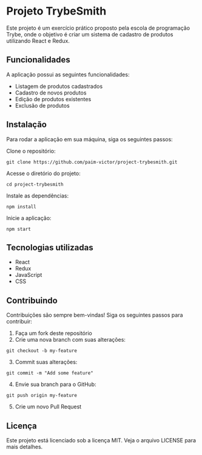 # Projeto TrybeSmith
Este projeto é um exercício prático proposto pela escola de programação Trybe, onde o objetivo é criar um sistema de cadastro de produtos utilizando React e Redux.

## Funcionalidades
A aplicação possui as seguintes funcionalidades:

- Listagem de produtos cadastrados
- Cadastro de novos produtos
- Edição de produtos existentes
- Exclusão de produtos


## Instalação
Para rodar a aplicação em sua máquina, siga os seguintes passos:

Clone o repositório:
```
git clone https://github.com/paim-victor/project-trybesmith.git
```

Acesse o diretório do projeto:
```
cd project-trybesmith
```

Instale as dependências:
```
npm install
```

Inicie a aplicação:
```
npm start
```

## Tecnologias utilizadas
- React
- Redux
- JavaScript
- CSS

## Contribuindo
Contribuições são sempre bem-vindas! Siga os seguintes passos para contribuir:

1) Faça um fork deste repositório
2) Crie uma nova branch com suas alterações:
```
git checkout -b my-feature
```

3) Commit suas alterações:
```
git commit -m "Add some feature"
```

4) Envie sua branch para o GitHub:
```
git push origin my-feature
```

5) Crie um novo Pull Request

## Licença
Este projeto está licenciado sob a licença MIT. Veja o arquivo LICENSE para mais detalhes.
